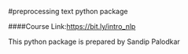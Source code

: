 #preprocessing text python package

####Course Link:https://bit.ly/intro_nlp

This python package is prepared by Sandip Palodkar